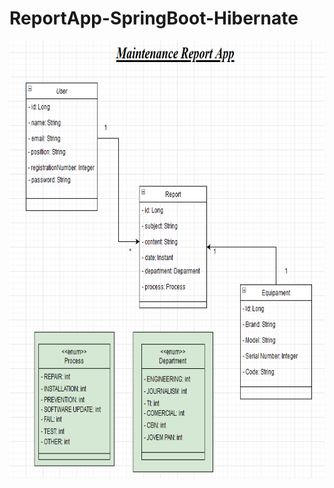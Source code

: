 # ReportApp-SpringBoot-Hibernate


<img src="image/maintenance_reportapp.png" width="700" height="700">

